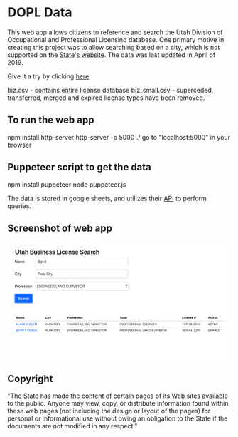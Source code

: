 # DOPL Data
This web app allows citizens to reference and search the Utah Division of Occupational and Professional Licensing database. One primary motive in creating this project was to allow searching based on a city, which is not supported on the [State's website](https://secure.utah.gov/llv/search/index.html). The data was last updated in April of 2019.

Give it a try by clicking [here](https://opensaltlake.github.io/dopl/)

biz.csv - contains entire license database
biz_small.csv - superceded, transferred, merged and expired license types have been removed.

## To run the web app
npm install http-server
http-server -p 5000 ./
go to "localhost:5000" in your browser

## Puppeteer script to get the data
npm install puppeteer
node puppeteer.js

The data is stored in google sheets, and utilizes their [API](https://developers.google.com/chart/interactive/docs/querylanguage) to perform queries.

## Screenshot of web app
![screenshot](https://raw.githubusercontent.com/OpenSaltLake/dopl/master/screenshot.png "Screenshot")

## Copyright
"The State has made the content of certain pages of its Web sites available to the public. Anyone may view, copy, or distribute information found within these web pages (not including the design or layout of the pages) for personal or informational use without owing an obligation to the State if the documents are not modified in any respect."
